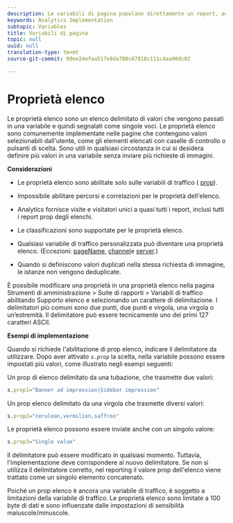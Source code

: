 ```yaml
---
description: Le variabili di pagina popolano direttamente un report, ad esempio pageName, List Props, List Variables e così via.
keywords: Analytics Implementation
subtopic: Variables
title: Variabili di pagina
topic: null
uuid: null
translation-type: tm+mt
source-git-commit: 99ee24efaa517e8da700c67818c111c4aa90dc02

---
```




# Proprietà elenco

Le proprietà elenco sono un elenco delimitato di valori che vengono passati in una variabile e quindi segnalati come singole voci. Le proprietà elenco sono comunemente implementate nelle pagine che contengono valori selezionabili dall'utente, come gli elementi elencati con caselle di controllo o pulsanti di scelta. Sono utili in qualsiasi circostanza in cui si desidera definire più valori in una variabile senza inviare più richieste di immagini.


<!-- 

list_props.xml

 -->

**Considerazioni**

* Le proprietà elenco sono abilitate solo sulle variabili di traffico ( [prop](/help/implement/js-implementation/page-variables/propn.md)).
* Impossibile abilitare percorsi e correlazioni per le proprietà dell'elenco.
* Analytics fornisce visite e visitatori unici a quasi tutti i report, inclusi tutti i report prop degli elenchi.
* Le classificazioni sono supportate per le proprietà elenco.
* Qualsiasi variabile di traffico personalizzata può diventare una proprietà elenco. (Eccezioni: [pageName](/help/implement/js-implementation/page-variables/pagename.md), [channel](/help/implement/js-implementation/page-variables/channel.md)e [server](/help/implement/js-implementation/page-variables/server.md).)

* Quando si definiscono valori duplicati nella stessa richiesta di immagine, le istanze non vengono deduplicate.

È possibile modificare una proprietà in una proprietà elenco nella pagina Strumenti di amministrazione &gt; Suite di rapporti &gt; Variabili di traffico abilitando Supporto elenco e selezionando un carattere di delimitazione. I delimitatori più comuni sono due punti, due punti e virgola, una virgola o un’estremità. Il delimitatore può essere tecnicamente uno dei primi 127 caratteri ASCII.

**Esempi di implementazione**

Quando si richiede l'abilitazione di prop elenco, indicare il delimitatore da utilizzare. Dopo aver attivato *`s.prop`* la scelta, nella variabile possono essere impostati più valori, come illustrato negli esempi seguenti:

Un prop di elenco delimitato da una tubazione, che trasmette due valori:

```js
s.prop1="Banner ad impression|Sidebar impression"
```

Un prop elenco delimitato da una virgola che trasmette diversi valori:

```js
s.prop2="cerulean,vermilion,saffron"
```

Le proprietà elenco possono essere inviate anche con un singolo valore:

```js
s.prop3="Single value"
```

Il delimitatore può essere modificato in qualsiasi momento. Tuttavia, l'implementazione deve corrispondere al nuovo delimitatore. Se non si utilizza il delimitatore corretto, nel reporting il valore prop dell'elenco viene trattato come un singolo elemento concatenato.

Poiché un prop elenco è ancora una variabile di traffico, è soggetto a limitazioni della variabile di traffico. Le proprietà elenco sono limitate a 100 byte di dati e sono influenzate dalle impostazioni di sensibilità maiuscole/minuscole.

